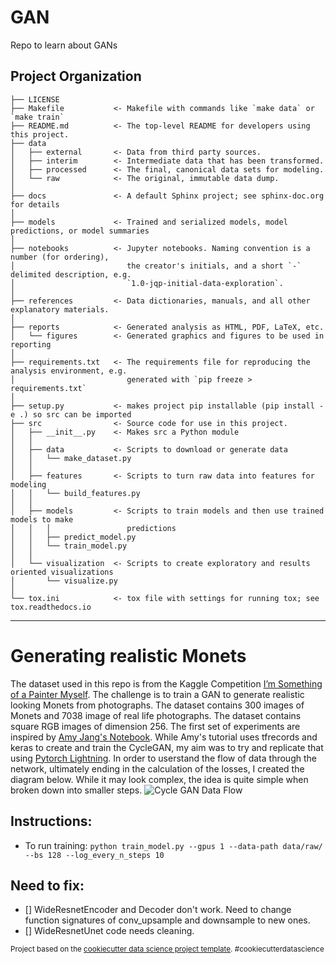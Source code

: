 GAN
==============================

Repo to learn about GANs

Project Organization
------------

    ├── LICENSE
    ├── Makefile           <- Makefile with commands like `make data` or `make train`
    ├── README.md          <- The top-level README for developers using this project.
    ├── data
    │   ├── external       <- Data from third party sources.
    │   ├── interim        <- Intermediate data that has been transformed.
    │   ├── processed      <- The final, canonical data sets for modeling.
    │   └── raw            <- The original, immutable data dump.
    │
    ├── docs               <- A default Sphinx project; see sphinx-doc.org for details
    │
    ├── models             <- Trained and serialized models, model predictions, or model summaries
    │
    ├── notebooks          <- Jupyter notebooks. Naming convention is a number (for ordering),
    │                         the creator's initials, and a short `-` delimited description, e.g.
    │                         `1.0-jqp-initial-data-exploration`.
    │
    ├── references         <- Data dictionaries, manuals, and all other explanatory materials.
    │
    ├── reports            <- Generated analysis as HTML, PDF, LaTeX, etc.
    │   └── figures        <- Generated graphics and figures to be used in reporting
    │
    ├── requirements.txt   <- The requirements file for reproducing the analysis environment, e.g.
    │                         generated with `pip freeze > requirements.txt`
    │
    ├── setup.py           <- makes project pip installable (pip install -e .) so src can be imported
    ├── src                <- Source code for use in this project.
    │   ├── __init__.py    <- Makes src a Python module
    │   │
    │   ├── data           <- Scripts to download or generate data
    │   │   └── make_dataset.py
    │   │
    │   ├── features       <- Scripts to turn raw data into features for modeling
    │   │   └── build_features.py
    │   │
    │   ├── models         <- Scripts to train models and then use trained models to make
    │   │   │                 predictions
    │   │   ├── predict_model.py
    │   │   └── train_model.py
    │   │
    │   └── visualization  <- Scripts to create exploratory and results oriented visualizations
    │       └── visualize.py
    │
    └── tox.ini            <- tox file with settings for running tox; see tox.readthedocs.io


--------
# Generating realistic Monets
The dataset used in this repo is from the Kaggle Competition [I’m Something of a Painter Myself](https://www.kaggle.com/c/gan-getting-started/overview). The challenge is to train a GAN to generate realistic looking Monets from photographs. The dataset contains 300 images of Monets and 7038 image of real life photographs. The dataset contains square RGB images of dimension 256. 
The first set of experiments are inspired by [Amy Jang's Notebook](https://www.kaggle.com/amyjang/monet-cyclegan-tutorial). While Amy's tutorial uses tfrecords and keras to create and train the CycleGAN, my aim was to try and replicate that using [Pytorch Lightning](https://www.pytorchlightning.ai/). In order to userstand the flow of data through the network, ultimately ending in the calculation of the losses, I created the diagram below. While it may look complex, the idea is quite simple when broken down into smaller steps. 
![Cycle GAN Data Flow](https://github.com/AahanSingh/gan/blob/main/reports/figures/Monet%20CycleGAN.png)

## Instructions:
- To run training: `python train_model.py --gpus 1 --data-path data/raw/ --bs 128 --log_every_n_steps 10`

## Need to fix:
- [] WideResnetEncoder and Decoder don't work. Need to change function signatures of conv_upsample and downsample to new ones.
- [] WideResnetUnet code needs cleaning.

<p><small>Project based on the <a target="_blank" href="https://drivendata.github.io/cookiecutter-data-science/">cookiecutter data science project template</a>. #cookiecutterdatascience</small></p>
